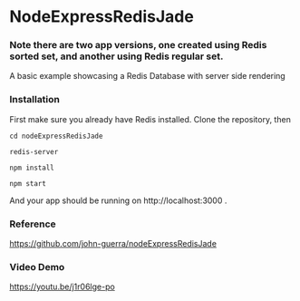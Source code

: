 # NodeExpressRedisJade
### Note there are two app versions, one created using Redis sorted set, and another using Redis regular set.

A basic example showcasing a Redis Database with server side rendering

### Installation

First make sure you already have Redis installed. Clone the repository, then

```
cd nodeExpressRedisJade

redis-server

npm install

npm start
```

And your app should be running on http://localhost:3000 .

### Reference

https://github.com/john-guerra/nodeExpressRedisJade

### Video Demo

https://youtu.be/j1r06lge-po

